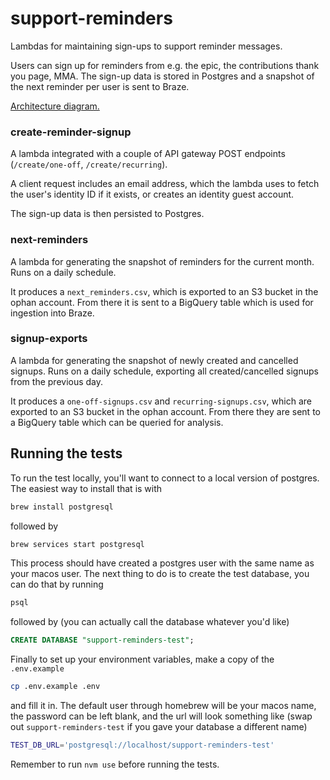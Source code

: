 # support-reminders

Lambdas for maintaining sign-ups to support reminder messages.

Users can sign up for reminders from e.g. the epic, the contributions thank you page, MMA.
The sign-up data is stored in Postgres and a snapshot of the next reminder per user is sent to Braze.

[Architecture diagram.](https://docs.google.com/drawings/d/18xIEr2VeTMF3H2W_u6lmH7WBJ3KFHIYsB1jurOdBar4/edit)

### create-reminder-signup

A lambda integrated with a couple of API gateway POST endpoints (`/create/one-off`, `/create/recurring`).

A client request includes an email address, which the lambda uses to fetch the user's identity ID if it exists, or creates an identity guest account.

The sign-up data is then persisted to Postgres.

### next-reminders

A lambda for generating the snapshot of reminders for the current month. Runs on a daily schedule.

It produces a `next_reminders.csv`, which is exported to an S3 bucket in the ophan account. From there it is sent to a BigQuery table which is used for ingestion into Braze.

### signup-exports

A lambda for generating the snapshot of newly created and cancelled signups. Runs on a daily schedule, exporting all created/cancelled signups from the previous day.

It produces a `one-off-signups.csv` and `recurring-signups.csv`, which are exported to an S3 bucket in the ophan account. From there they are sent to a BigQuery table which can be queried for analysis.

## Running the tests

To run the test locally, you'll want to connect to a local version of postgres. The easiest way to install that is with

```sh
brew install postgresql
```

followed by

```sh
brew services start postgresql
```

This process should have created a postgres user with the same name as your macos user. The next thing to do is to create the test database, you can do that by running

```sh
psql
```

followed by (you can actually call the database whatever you'd like)

```sql
CREATE DATABASE "support-reminders-test";
```

Finally to set up your environment variables, make a copy of the `.env.example`

```sh
cp .env.example .env
```

and fill it in. The default user through homebrew will be your macos name, the password can be left blank, and the url will look something like (swap out `support-reminders-test` if you gave your database a different name)

```sh
TEST_DB_URL='postgresql://localhost/support-reminders-test'
```

Remember to run `nvm use` before running the tests.
